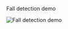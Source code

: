 Fall detection demo


![Fall detection demo](https://github.com/Dxl06247237/PESTA/blob/main/test1.gif)
